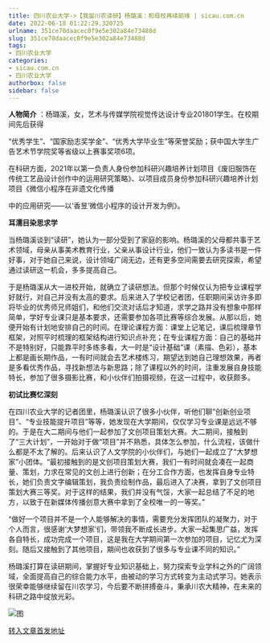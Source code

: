 ```yaml
---
title: 四川农业大学->【我留川农读研】杨璐溪：和母校再续前缘 | sicau.com.cn
date: 2022-06-18 01:22:29.320725
urlname: 351ce70daacec0f9e5e302a84e73488d
slug: 351ce70daacec0f9e5e302a84e73488d
tags: 
- 四川农业大学
categories:
- sicau.com.cn
- 四川农业大学
authorbox: false
sidebar: false
---
```

**人物简介** ：杨璐溪，女，艺术与传媒学院视觉传达设计专业201801学生。在校期间先后获得

“优秀学生”、“国家励志奖学金”、“优秀大学毕业生”等荣誉奖励；获中国大学生广告艺术节学院奖等省级以上赛事奖项6项。  

在科研方面，2021年以第一负责人身份参加科研兴趣培养计划项目《废旧服饰在传统工艺品设计创作中的运用研究策略》、以项目成员身份参加科研兴趣培养计划项目《微信小程序在非遗文化传播
<!--more-->
中的应用研究——以‘香昱’微信小程序的设计开发为例》。

**耳濡目染思求学**

当杨璐溪谈到“读研”，她认为一部分受到了家庭的影响。杨璐溪的父母都共事于艺术领域，母亲从事美术教育行业，父亲从事设计行业，他们一致认为多读书是一件好事，对于她自己来说，设计领域广阔无边，还有更多空间需要去研究探索，希望通过读研这一机会，多多提高自己。  

于是杨璐溪从大一进校开始，就确立了读研想法。但那个时候仅认为把专业课程学好就行，对自己并没有太高的要求。后来进入了学校记者团，任职期间采访许多即将毕业的优秀师兄师姐们，和他们交流对话后才知道，求学之路并没有想象中那样简单，学好专业课只是基本要求，还需要参加各项比赛等综合发展。从那以后，她便开始有计划地安排自己的时间。在理论课程方面：课堂上记笔记，课后梳理章节框架，对照平时梳理的框架结构进行知识点补充；在专业课程方面：自己的基础并不是特别好，只能靠平时多练多看，大一时是“设计基础”课（素描、色彩），基本上都是画长期作品，一有时间就会去艺术楼练习，期望达到她自己理想效果，再者是多看优秀作品，寻找新想法与新思路；除了课程以外的时间，注重发展自身技能特长，参加了很多摄影比赛，和小伙伴们拍摄视频，在这一过程中，收获颇多。  

**初试比赛忆深刻**  

在四川农业大学的记者团里，杨璐溪认识了很多小伙伴，听他们聊“创新创业项目”、“专业技能提升项目”等等，她发现在大学期间，仅仅学习专业课是远远不够的。于是在大二期间与他们一起参加了文创项目策划大赛。大二期间，接触到了“三大计划”，一开始对于做“项目”并不熟悉，具体怎么参加，什么流程，该做什么都是不太了解的。后来认识了人文学院的小伙伴们，与她们一起成立了“大梦想家”小团体。“最初接触到的是文创项目策划大赛，我们一有时间就会凑在一起商量、策划，力求在常见的文创上进行创新；在分工合作方面，也发挥自身专业特长，她们负责文字编辑策划，我负责绘制作品，最后进入了决赛，拿到了文创项目策划大赛三等奖。对于这样的结果，我们并没有气馁，大家一起总结了不足的地方，以致于在新媒体传播创意大赛中拿到了全校唯一的一等奖。”  

“做好一个项目并不是一个人能够解决的事情，需要充分发挥团队的凝聚力，对于个人而言，很感谢‘大梦想家’们，带领我不断成长进步。大家一起集思广益，发挥各自特长，成功完成一个项目，这是我在大学期间第一次参加的项目，记忆尤为深刻。随后又接触到了其他项目，期间也收获到了很多与专业课不同的知识。”  

杨璐溪打算在读研期间，掌握好专业知识基础上，努力探索专业学科之外的广阔领域，全面提高自己的综合能力水平，由被动的学习方式转变为主动式学习。她表示很荣幸能够继续留在川农学习，今后要不断拼搏奋斗，秉承川农大精神，在未来的科研之路中绽放光彩。

![图](https://news.sicau.edu.cn/__local/5/AE/1E/4ED6B22438360B05CFD0D9BCC32_27F50C71_59769.png)

[转入文章首发地址](https://news.sicau.edu.cn/info/1078/68419.htm)